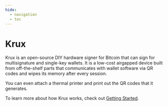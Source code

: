 ```yaml
---
hide:
  - navigation
  - toc
---
```

# Krux

<img srcset="/img/krux-logo.png 1.5x" align="right">

Krux is an open-source DIY hardware signer for Bitcoin that can sign for multisignature and single-key wallets. It is a low-cost airgapped device built from off-the-shelf parts that communicates with wallet software via QR codes and wipes its memory after every session.

You can even attach a thermal printer and print out the QR codes that it generates.

To learn more about how Krux works, check out [Getting Started](/getting-started/about).